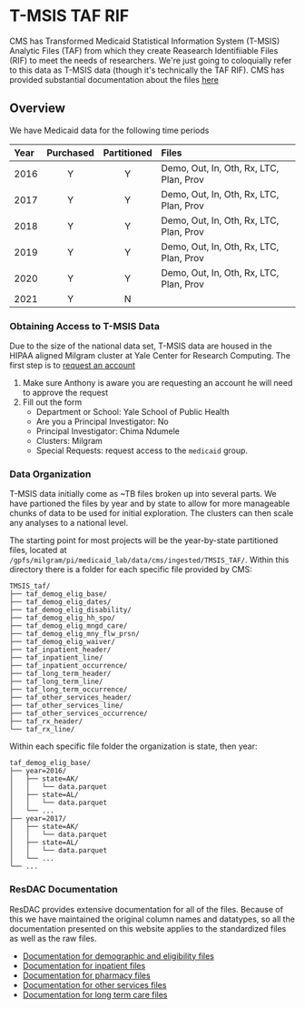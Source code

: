 # T-MSIS TAF RIF

CMS has Transformed Medicaid Statistical Information System (T-MSIS) Analytic Files (TAF) from which they create Reasearch Identifiiable Files (RIF) to meet the needs of researchers. We're just going to coloquially refer to this data as T-MSIS data (though it's technically the TAF RIF). CMS has provided substantial documentation about the files [here](https://www.medicaid.gov/medicaid/data-systems/macbis/medicaid-chip-research-files/transformed-medicaid-statistical-information-system-t-msis-analytic-files-taf/index.html)

## Overview

We have Medicaid data for the following time periods

| Year  |   Purchased  | Partitioned  | Files       |
| :---- | :----------: | :----------: | :---------- |
| 2016  |  Y           | Y            | Demo, Out, In, Oth, Rx, LTC, Plan, Prov |
| 2017  |  Y           | Y            | Demo, Out, In, Oth, Rx, LTC, Plan, Prov |
| 2018  |  Y           | Y            | Demo, Out, In, Oth, Rx, LTC, Plan, Prov |
| 2019  |  Y           | Y            | Demo, Out, In, Oth, Rx, LTC, Plan, Prov |
| 2020  |  Y           | Y            | Demo, Out, In, Oth, Rx, LTC, Plan, Prov |
| 2021  |  Y           | N            | |

### Obtaining Access to T-MSIS Data
Due to the size of the national data set, T-MSIS data are housed in the HIPAA aligned Milgram cluster at Yale Center for Research Computing. The first step is to [request an account](https://research.computing.yale.edu/support/hpc/account-request)

1. Make sure Anthony is aware you are requesting an account he will need to approve the request
2. Fill out the form
	- Department or School: Yale School of Public Health
	- Are you a Principal Investigator: No
	- Principal Investigator: Chima Ndumele
	- Clusters: Milgram
	- Special Requests: request access to the `medicaid` group.

### Data Organization

T-MSIS data initially come as ~TB files broken up into several parts. We have partioned the files by year and by state to allow for more manageable chunks of data to be used for initial exploration. The clusters can then scale any analyses to a national level. 

The starting point for most projects will be the year-by-state partitioned files, located at `/gpfs/milgram/pi/medicaid_lab/data/cms/ingested/TMSIS_TAF/`. Within this directory there is a folder for each specific file provided by CMS:

```
TMSIS_taf/
├── taf_demog_elig_base/
├── taf_demog_elig_dates/
├── taf_demog_elig_disability/
├── taf_demog_elig_hh_spo/
├── taf_demog_elig_mngd_care/
├── taf_demog_elig_mny_flw_prsn/
├── taf_demog_elig_waiver/
├── taf_inpatient_header/
├── taf_inpatient_line/
├── taf_inpatient_occurrence/
├── taf_long_term_header/
├── taf_long_term_line/
├── taf_long_term_occurrence/
├── taf_other_services_header/
├── taf_other_services_line/
├── taf_other_services_occurrence/
├── taf_rx_header/
└── taf_rx_line/
```

Within each specific file folder the organization is state, then year:

```
taf_demog_elig_base/
├── year=2016/
│   ├── state=AK/
│   │   └── data.parquet
│   ├── state=AL/
│   │   └── data.parquet
│   └── ...
├── year=2017/
│   ├── state=AK/
│   │   └── data.parquet
│   ├── state=AL/
│   │   └── data.parquet
│   └── ...
└── ...
```

### ResDAC Documentation

ResDAC provides extensive documentation for all of the files. Because of this we have maintained the original column names and datatypes, so all the documentation presented on this website applies to the standardized files as well as the raw files.

* [Documentation for demographic and eligibility files](https://resdac.org/cms-data/files/taf-de)
* [Documentation for inpatient files](https://resdac.org/cms-data/files/taf-ip)
* [Documentation for pharmacy files](https://resdac.org/cms-data/files/taf-rx)
* [Documentation for other services files](https://resdac.org/cms-data/files/taf-ot)
* [Documentation for long term care files](https://resdac.org/cms-data/files/taf-lt)
